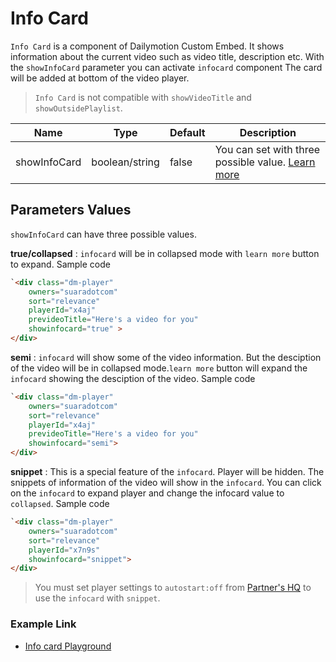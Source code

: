 # Info Card

`Info Card` is a component of Dailymotion Custom Embed. It shows information about the current video such as video title, description etc. With the `showInfoCard` parameter you can activate `infocard` component The card will be added at bottom of the video player.
> `Info Card` is not compatible with `showVideoTitle` and `showOutsidePlaylist`. 

| Name | Type | Default | Description |
| --- | --- | --- | --- |
| showInfoCard | boolean/string | false | You can set with three possible value. [Learn more](#parameters-values) |

## Parameters Values

`showInfoCard` can have three possible values.

**true/collapsed** : `infocard` will be in collapsed mode with `learn more` button to expand. Sample code
```html
`<div class="dm-player" 
    owners="suaradotcom"
    sort="relevance" 
    playerId="x4aj" 
    prevideoTitle="Here's a video for you"
    showinfocard="true" >
</div>
```

**semi** : `infocard` will show some of the video information. But the desciption of the video will be in collapsed mode.`learn more` button will expand the `infocard` showing the desciption of the video. Sample code
```html
`<div class="dm-player"
    owners="suaradotcom"
    sort="relevance"
    playerId="x4aj"
    prevideoTitle="Here's a video for you"
    showinfocard="semi">
</div>
```

**snippet** : This is a special feature of the `infocard`. Player will be hidden. The snippets of information of the video will show in the `infocard`. You can click on the `infocard` to expand player and change the infocard value to `collapsed`. Sample code
```html
`<div class="dm-player"
    owners="suaradotcom"
    sort="relevance"
    playerId="x7n9s"
    showinfocard="snippet">
</div>
```
> You must set player settings to `autostart:off` from [Partner's HQ](https://www.dailymotion.com/partner/embed/players) to use the `infocard` with `snippet`.

### Example Link
- [Info card Playground](https://dmvs-apac.github.io/custom-embed-v2/examples/info_card/)

